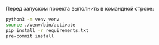 Перед запуском проекта выполнить в командной строке: 

```bash
python3 -m venv venv
source ./venv/bin/activate
pip install -r requirements.txt
pre-commit install
```